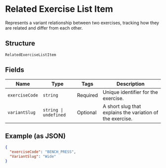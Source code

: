 
# Related Exercise List Item

Represents a variant relationship between two exercises, tracking how they are related and differ from each other.

## Structure

`RelatedExerciseListItem`

## Fields

| Name | Type | Tags | Description |
|  --- | --- | --- | --- |
| `exerciseCode` | `string` | Required | Unique identifier for the exercise. |
| `variantSlug` | `string \| undefined` | Optional | A short slug that explains the variation of the exercise. |

## Example (as JSON)

```json
{
  "exerciseCode": "BENCH_PRESS",
  "VariantSlug": "Wide"
}
```

